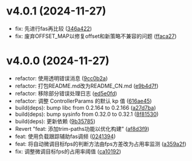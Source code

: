# v4.0.1 (2024-11-27)

* fix: 先进行fas再比较 ([346a422](https://github.com/shadow3aaa/fas-rs/commit/346a422))
* fix: 废弃OFFSET_MAP以修复offset和新策略不兼容的问题 ([ffaca27](https://github.com/shadow3aaa/fas-rs/commit/ffaca27))

# v4.0.0 (2024-11-27)

* refactor: 使用透明错误消息 ([9cc0b2a](https://github.com/shadow3aaa/fas-rs/commit/9cc0b2a))
* refactor: 打包README.md改为README_CN.md ([e9b4d7f](https://github.com/shadow3aaa/fas-rs/commit/e9b4d7f))
* refactor: 移除部分错误处理日志 ([ed5e0fd](https://github.com/shadow3aaa/fas-rs/commit/ed5e0fd))
* refactor: 调整 ControllerParams 的默认 kp 值 ([616ae45](https://github.com/shadow3aaa/fas-rs/commit/616ae45))
* build(deps): bump libc from 0.2.164 to 0.2.166 ([a27d7ba](https://github.com/shadow3aaa/fas-rs/commit/a27d7ba))
* build(deps): bump sysinfo from 0.32.0 to 0.32.1 ([8f81530](https://github.com/shadow3aaa/fas-rs/commit/8f81530))
* build(deps): 更新依赖 ([9b35785](https://github.com/shadow3aaa/fas-rs/commit/9b35785))
* Revert "feat: 添加trim-paths功能以优化构建" ([af8d3f9](https://github.com/shadow3aaa/fas-rs/commit/af8d3f9))
* feat: 使用负载跟踪辅助fas调频 ([0241394](https://github.com/shadow3aaa/fas-rs/commit/0241394))
* feat: 将自动微调目标fps的判断方法由fps方差改为占用率监测 ([a359a2f](https://github.com/shadow3aaa/fas-rs/commit/a359a2f))
* fix: 调整微调目标fps的占用率阈值 ([ca10192](https://github.com/shadow3aaa/fas-rs/commit/ca10192))
